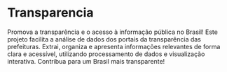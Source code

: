 # Transparencia
Promova a transparência e o acesso à informação pública no Brasil! Este projeto facilita a análise de dados dos portais da transparência das prefeituras. Extrai, organiza e apresenta informações relevantes de forma clara e acessível, utilizando  processamento de dados e visualização interativa. Contribua para um Brasil mais transparente!
